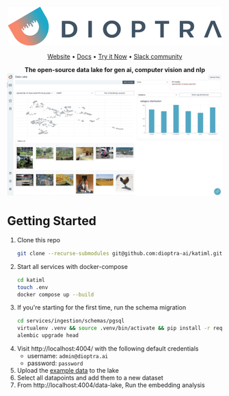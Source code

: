 
<p align="center">
    <img src="./img/logo.png" />
</p>
<p align="center">
    <a href="https://dioptra.ai">Website</a> •
    <a href="https://dioptra.gitbook.io/dioptra-doc/EIKhoPaxsbOt062jkPon/">Docs</a> •
    <a href="https://app.dioptra.ai/register">Try it Now</a> •
    <a href="https://join.slack.com/t/dioptracommunity/shared_invite/zt-1wepy2rcy-pg1YlMdhT0kz8X_evxteSA">Slack community</a>
</p>

<p align="center">
    <b>The open-source data lake for gen ai, computer vision and nlp</b>
    <img src="./img/front_page.png" />
</p>

# Getting Started

1. Clone this repo
    ```bash
    git clone --recurse-submodules git@github.com:dioptra-ai/katiml.git
    ```
1. Start all services with docker-compose
    ```bash
    cd katiml
    touch .env
    docker compose up --build
    ```
1. If you're starting for the first time, run the schema migration
    ```bash
    cd services/ingestion/schemas/pgsql
    virtualenv .venv && source .venv/bin/activate && pip install -r requirements.txt
    alembic upgrade head
    ```
1. Visit http://localhost:4004/ with the following default credentials
    * username: `admin@dioptra.ai`
    * password: `password`
2. Upload the [example data](./data/sample_dataset.json) to the lake
3. Select all datapoints and add them to a new dataset
4. From http://localhost:4004/data-lake, Run the embedding analysis
